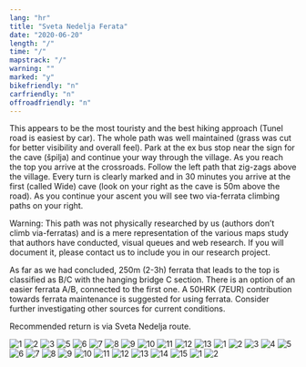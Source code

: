 ```yaml
---
lang: "hr"
title: "Sveta Nedelja Ferata"
date: "2020-06-20"
length: "/"
time: "/"
mapstrack: "/"
warning: ""
marked: "y"
bikefriendly: "n"
carfriendly: "n"
offroadfriendly: "n"
---
```


This appears to be the most touristy and the best hiking approach (Tunel road is easiest by car). The whole path was well maintained (grass was cut for better visibility and overall feel). Park at the ex bus stop near the sign for the cave (špilja) and continue your way through the village. As you reach the top you arrive at the crossroads. Follow the left path that zig-zags above the village. Every turn is clearly marked and in 30 minutes you arrive at the first (called Wide) cave (look on your right as the cave is 50m above the road). As you continue your ascent you will see two via-ferrata climbing paths on your right. 

Warning: This path was not physically researched by us (authors don’t climb via-ferratas) and is a mere representation of the various maps study that authors have conducted, visual queues and web research. If you will document it, please contact us to include you in our research project.

As far as we had concluded, 250m (2-3h) ferrata that leads to the top is classified as B/C with the hanging bridge C section. There is an option of an easier ferrata A/B, connected to the first one. A 50HRK (7EUR) contribution towards ferrata maintenance is suggested for using ferrata. Consider further investigating other sources for current conditions.

Recommended return is via Sveta Nedelja route.

![1](../images/nedelja-village/1.jpg)
![2](../images/nedelja-village/2.jpg)
![3](../images/nedelja-village/3.jpg)
![5](../images/nedelja-village/5.jpg)
![6](../images/nedelja-village/6.jpg)
![7](../images/nedelja-village/7.jpg)
![8](../images/nedelja-village/8.jpg)
![9](../images/nedelja-village/9.jpg)
![10](../images/nedelja-village/10.jpg)
![11](../images/nedelja-village/11.jpg)
![12](../images/nedelja-village/12.jpg)
![13](../images/nedelja-village/13.jpg)
![1](../images/nedelja-village-ferata1/1.jpg)
![2](../images/nedelja-village-ferata1/2.jpg)
![3](../images/nedelja-village-ferata1/3.jpg)
![4](../images/nedelja-village-ferata1/4.jpg)
![5](../images/nedelja-village-ferata1/5.jpg)
![6](../images/nedelja-village-ferata1/6.jpg)
![7](../images/nedelja-village-ferata1/7.jpg)
![8](../images/nedelja-village-ferata1/8.jpg)
![9](../images/nedelja-village-ferata1/9.jpg)
![10](../images/nedelja-village-ferata1/10.jpg)
![11](../images/nedelja-village-ferata1/11.jpg)
![12](../images/nedelja-village-ferata1/12.jpg)
![13](../images/nedelja-village-ferata1/13.jpg)
![14](../images/nedelja-village-ferata1/14.jpg)
![15](../images/nedelja-village-ferata1/15.jpg)
![1](../images/via-ferata1-fcrossroads/1.jpg)
![2](../images/via-ferata1-fcrossroads/2.jpg)
